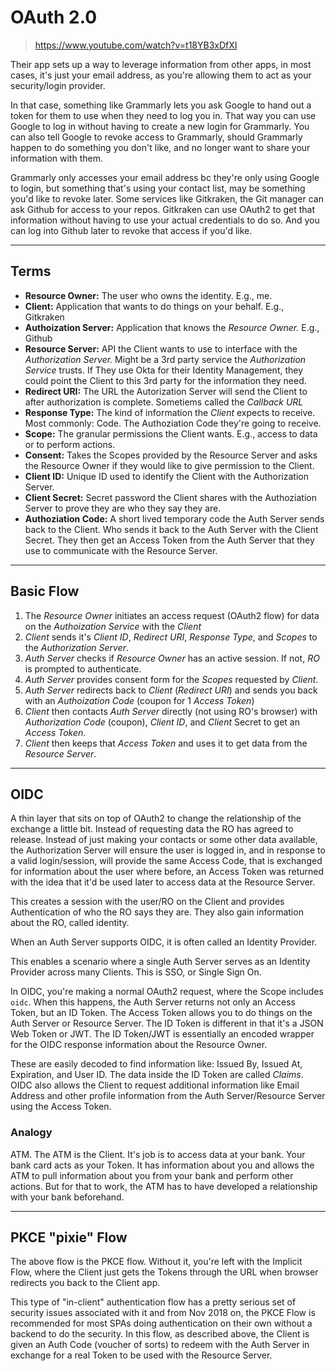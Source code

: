 # OAuth 2.0

> https://www.youtube.com/watch?v=t18YB3xDfXI

Their app sets up a way to leverage information from other apps, in most cases, it's just your email address, as you're allowing them to act as your security/login provider.

In that case, something like Grammarly lets you ask Google to hand out a token for them to use when they need to log you in. That way you can use Google to log in without having to create a new login for Grammarly. You can also tell Google to revoke access to Grammarly, should Grammarly happen to do something you don't like, and no longer want to share your information with them.

Grammarly only accesses your email address bc they're only using Google to login, but something that's using your contact list, may be something you'd like to revoke later. Some services like Gitkraken, the Git manager can ask Github for access to your repos. Gitkraken can use OAuth2 to get that information without having to use your actual credentials to do so. And you can log into Github later to revoke that access if you'd like.

---

## Terms

- **Resource Owner:** The user who owns the identity. E.g., me.
- **Client:** Application that wants to do things on your behalf. E.g., Gitkraken
- **Authoization Server:** Application that knows the _Resource Owner._ E.g., Github
- **Resource Server:** API the Client wants to use to interface with the _Authorization Server._ Might be a 3rd party service the _Authorization Service_ trusts. If They use Okta for their Identity Management, they could point the Client to this 3rd party for the information they need.
- **Redirect URI:** The URL the Autorization Server will send the Client to after authorization is complete. Sometiems called the _Callback URL_
- **Response Type:** The kind of information the _Client_ expects to receive. Most commonly: Code. The Authoziation Code they're going to receive.
- **Scope:** The granular permissions the Client wants. E.g., access to data or to perform actions.
- **Consent:** Takes the Scopes provided by the Resource Server and asks the Resource Owner if they would like to give permission to the Client.
- **Client ID:** Unique ID used to identify the Client with the Authorization Server.
- **Client Secret:** Secret password the Client shares with the Authoziation Server to prove they are who they say they are.
- **Authoziation Code:** A short lived temporary code the Auth Server sends back to the Client. Who sends it back to the Auth Server with the Client Secret. They then get an Access Token from the Auth Server that they use to communicate with the Resource Server.

---

## Basic Flow

1. The _Resource Owner_ initiates an access request (OAuth2 flow) for data on the _Authoization Service_ with the _Client_
2. _Client_ sends it's _Client ID_, _Redirect URI_, _Response Type_, and _Scopes_ to the _Authorization Server_.
3. _Auth Server_ checks if _Resource Owner_ has an active session. If not, _RO_ is prompted to authenticate.
4. _Auth Server_ provides consent form for the _Scopes_ requested by _Client_.
5. _Auth Server_ redirects back to _Client_ (_Redirect URI_) and sends you back with an _Authoization Code_ (coupon for 1 _Access Token_)
6. _Client_ then contacts _Auth Server_ directly (not using RO's browser) with _Authorization Code_ (coupon), _Client ID_, and _Client_ Secret to get an _Access Token_.
7. _Client_ then keeps that _Access Token_ and uses it to get data from the _Resource Server_.

---

## OIDC

A thin layer that sits on top of OAuth2 to change the relationship of the exchange a little bit. Instead of requesting data the RO has agreed to release. Instead of just making your contacts or some other data available, the Authorization Server will ensure the user is logged in, and in response to a valid login/session, will provide the same Access Code, that is exchanged for information about the user where before, an Access Token was returned with the idea that it'd be used later to access data at the Resource Server.

This creates a session with the user/RO on the Client and provides Authentication of who the RO says they are. They also gain information about the RO, called identity.

When an Auth Server supports OIDC, it is often called an Identity Provider.

This enables a scenario where a single Auth Server serves as an Identity Provider across many Clients. This is SSO, or Single Sign On.

In OIDC, you're making a normal OAuth2 request, where the Scope includes `oidc`. When this happens, the Auth Server returns not only an Access Token, but an ID Token. The Access Token allows you to do things on the Auth Server or Resource Server. The ID Token is different in that it's a JSON Web Token or JWT. The ID Token/JWT is essentially an encoded wrapper for the OIDC response information about the Resource Owner.

These are easily decoded to find information like: Issued By, Issued At, Expiration, and User ID. The data inside the ID Token are called _Claims_. OIDC also allows the Client to request additional information like Email Address and other profile information from the Auth Server/Resource Server using the Access Token.

### Analogy

ATM. The ATM is the Client. It's job is to access data at your bank. Your bank card acts as your Token. It has information about you and allows the ATM to pull information about you from your bank and perform other actions. But for that to work, the ATM has to have developed a relationship with your bank beforehand.

---
## PKCE "pixie" Flow

The above flow is the PKCE flow. Without it, you're left with the Implicit Flow, where the Client just gets the Tokens through the URL when browser redirects you back to the Client app.

This type of "in-client" authentication flow has a pretty serious set of security issues associated with it and from Nov 2018 on, the PKCE Flow is recommended for most SPAs doing authentication on their own without a backend to do the security. In this flow, as described above, the Client is given an Auth Code (voucher of sorts) to redeem with the Auth Server in exchange for a real Token to be used with the Resource Server.